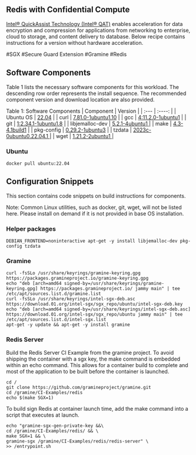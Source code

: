 ## Redis with Confidential Compute
[Intel® QuickAssist Technology (Intel® QAT)](https://www.intel.com/content/www/us/en/developer/topic-technology/open/quick-assist-technology/overview.html) enables acceleration for data encryption and compression for applications from networking to enterprise, cloud to storage, and content delivery to database. Below recipe contains instructions for a version without hardware acceleration.

#SGX #Secure Guard Extension #Gramine #Redis

## Software Components
Table 1 lists the necessary software components for this workload. 
The descending row order represents the install sequence. 
The recommended component version and download location are also provided.


Table 1: Software Components
| Component    | Version |
| :---         | :----: |
| Ubuntu OS    | [22.04](https://ubuntu.com/) |
| curl          | [7.81.0-1ubuntu1.10](http://curl.haxx.se/) |
| gcc          | [4:11.2.0-1ubuntu1](https://gcc.gnu.org/) |
| git          | [1:2.34.1-1ubuntu1.8](https://github.com/git-guides/install-git#install-git-on-linux) |
| libjemalloc-dev | [ 5.2.1-4ubuntu1 ](http://jemalloc.net/) |
| make         | [4.3-4.1build1](https://www.gnu.org/software/make/) |
| pkg-config   | [0.29.2-1ubuntu3](https://www.freedesktop.org/wiki/Software/pkg-config/) |
| tzdata   | [ 2023c-0ubuntu0.22.04.1 ](https://www.iana.org/time-zones) |
| wget   | [ 1.21.2-2ubuntu1 ](https://www.gnu.org/software/wget/) |

### Ubuntu
```
docker pull ubuntu:22.04
```

## Configuration Snippets
This section contains code snippets on build instructions for components.

Note: Common Linux utilities, such as docker, git, wget, will not be listed here. Please install on demand if it is not provided in base OS installation.

### Helper packages
```
DEBIAN_FRONTEND=noninteractive apt-get -y install libjemalloc-dev pkg-config tzdata
```

### Gramine
```
curl -fsSLo /usr/share/keyrings/gramine-keyring.gpg https://packages.gramineproject.io/gramine-keyring.gpg 
echo "deb [arch=amd64 signed-by=/usr/share/keyrings/gramine-keyring.gpg] https://packages.gramineproject.io/ jammy main" | tee /etc/apt/sources.list.d/gramine.list
curl -fsSLo /usr/share/keyrings/intel-sgx-deb.asc https://download.01.org/intel-sgx/sgx_repo/ubuntu/intel-sgx-deb.key
echo "deb [arch=amd64 signed-by=/usr/share/keyrings/intel-sgx-deb.asc] https://download.01.org/intel-sgx/sgx_repo/ubuntu jammy main" | tee /etc/apt/sources.list.d/intel-sgx.list
apt-get -y update && apt-get -y install gramine
```

### Redis Server
Build the Redis Server CI Example from the gramine project. To avoid shipping the container with a sgx key, the make command is embedded within an echo command. This allows for a container build to complete and most of the application to be built before the container is launched.

```
cd /
git clone https://github.com/gramineproject/gramine.git
cd /gramine/CI-Examples/redis
echo $(make SGX=1) 
```

To build sign Redis at container launch time, add the make command into a script that executes at launch.

```
echo "gramine-sgx-gen-private-key &&\
cd /gramine/CI-Examples/redis/ && \
make SGX=1 && \ 
gramine-sgx /gramine/CI-Examples/redis/redis-server" \ 
>> /entrypoint.sh
```
